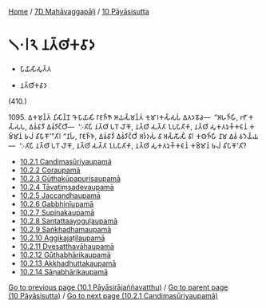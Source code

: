 
[Home](/) / [7D Mahāvaggapāḷi](../../7D.md) / [10 Pāyāsisutta](../10.md)

# 𑁧𑁦𑁇𑁨 𑀦𑀢𑁆𑀣𑀺𑀓𑀯𑀸𑀤

* 𑀧𑀸𑀬𑀸𑀲𑀺𑀲𑀼𑀢𑁆𑀢

* 𑀦𑀢𑁆𑀣𑀺𑀓𑀯𑀸𑀤

(410.)

1095\. 𑀏𑀓𑀫𑀦𑁆𑀢𑀁 𑀦𑀺𑀲𑀺𑀦𑁆𑀦𑁄 𑀔𑁄 𑀧𑀸𑀬𑀸𑀲𑀺 𑀭𑀸𑀚𑀜𑁆𑀜𑁄 𑀆𑀬𑀲𑁆𑀫𑀦𑁆𑀢𑀁 𑀓𑀼𑀫𑀸𑀭𑀓𑀲𑁆𑀲𑀧𑀁 𑀏𑀢𑀤𑀯𑁄𑀘—  “𑀅𑀳𑀜𑁆𑀳𑀺, 𑀪𑁄 𑀓𑀲𑁆𑀲𑀧, 𑀏𑀯𑀁𑀯𑀸𑀤𑀻 𑀏𑀯𑀁𑀤𑀺𑀝𑁆𑀞𑀻—  ‘𑀇𑀢𑀺𑀧𑀺 𑀦𑀢𑁆𑀣𑀺 𑀧𑀭𑁄 𑀮𑁄𑀓𑁄, 𑀦𑀢𑁆𑀣𑀺 𑀲𑀢𑁆𑀢𑀸 𑀑𑀧𑀧𑀸𑀢𑀺𑀓𑀸, 𑀦𑀢𑁆𑀣𑀺 𑀲𑀼𑀓𑀢𑀤𑀼𑀓𑁆𑀓𑀝𑀸𑀦𑀁 𑀓𑀫𑁆𑀫𑀸𑀦𑀁 𑀨𑀮𑀁 𑀯𑀺𑀧𑀸𑀓𑁄’”𑀢𑀺𑁇 “𑀦𑀸𑀳𑀁, 𑀭𑀸𑀚𑀜𑁆𑀜, 𑀏𑀯𑀁𑀯𑀸𑀤𑀺𑀁 𑀏𑀯𑀁𑀤𑀺𑀝𑁆𑀞𑀺𑀁 𑀅𑀤𑁆𑀤𑀲𑀁 𑀯𑀸 𑀅𑀲𑁆𑀲𑁄𑀲𑀺𑀁 𑀯𑀸𑁇 𑀓𑀣𑀜𑁆𑀳𑀺 𑀦𑀸𑀫 𑀏𑀯𑀁 𑀯𑀤𑁂𑀬𑁆𑀬—  ‘𑀇𑀢𑀺𑀧𑀺 𑀦𑀢𑁆𑀣𑀺 𑀧𑀭𑁄 𑀮𑁄𑀓𑁄, 𑀦𑀢𑁆𑀣𑀺 𑀲𑀢𑁆𑀢𑀸 𑀑𑀧𑀧𑀸𑀢𑀺𑀓𑀸, 𑀦𑀢𑁆𑀣𑀺 𑀲𑀼𑀓𑀢𑀤𑀼𑀓𑁆𑀓𑀝𑀸𑀦𑀁 𑀓𑀫𑁆𑀫𑀸𑀦𑀁 𑀨𑀮𑀁 𑀯𑀺𑀧𑀸𑀓𑁄’𑀢𑀺?

* [10.2.1 Candimasūriyaupamā](10.2/10.2.1.md)
* [10.2.2 Coraupamā](10.2/10.2.2.md)
* [10.2.3 Gūthakūpapurisaupamā](10.2/10.2.3.md)
* [10.2.4 Tāvatiṃsadevaupamā](10.2/10.2.4.md)
* [10.2.5 Jaccandhaupamā](10.2/10.2.5.md)
* [10.2.6 Gabbhinīupamā](10.2/10.2.6.md)
* [10.2.7 Supinakaupamā](10.2/10.2.7.md)
* [10.2.8 Santattaayoguḷaupamā](10.2/10.2.8.md)
* [10.2.9 Saṅkhadhamaupamā](10.2/10.2.9.md)
* [10.2.10 Aggikajaṭilaupamā](10.2/10.2.10.md)
* [10.2.11 Dvesatthavāhaupamā](10.2/10.2.11.md)
* [10.2.12 Gūthabhārikaupamā](10.2/10.2.12.md)
* [10.2.13 Akkhadhuttakaupamā](10.2/10.2.13.md)
* [10.2.14 Sāṇabhārikaupamā](10.2/10.2.14.md)

[Go to previous page (10.1 Pāyāsirājaññavatthu)](10.1.md) / [Go to parent page (10 Pāyāsisutta)](../10.md) / [Go to next page (10.2.1 Candimasūriyaupamā)](10.2/10.2.1.md)


